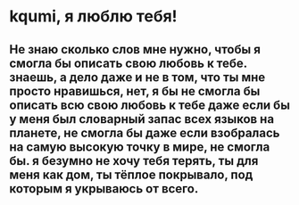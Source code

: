 # kqumi, я люблю тебя!
## Не знаю сколько слов мне нужно, чтобы я смогла бы описать свою любовь к тебе. знаешь, а дело даже и не в том, что ты мне просто нравишься, нет, я бы не смогла бы описать всю свою любовь к тебе даже если бы у меня был словарный запас всех языков на планете, не смогла бы даже если взобралась на самую высокую точку в мире, не смогла бы. я безумно не хочу тебя терять, ты для меня как дом, ты тёплое покрывало, под которым я укрываюсь от всего.
